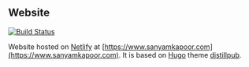 ## Website

[![Build Status](https://travis-ci.com/activatedgeek/website.svg?branch=master)](https://travis-ci.com/activatedgeek/website)

Website hosted on [Netlify](https://www.netlify.com/) at [https://www.sanyamkapoor.com](https://www.sanyamkapoor.com).
It is based on [Hugo](https://gohugo.io/) theme [distillpub](https://github.com/activatedgeek/distillpub).
